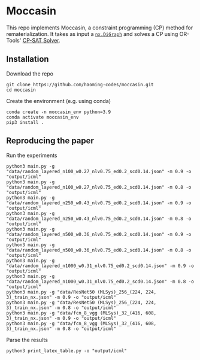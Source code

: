 # Moccasin

This repo implements Moccasin, a constraint programming (CP) method for rematerialization.
It takes as input a [`nx.DiGraph`](https://networkx.org/documentation/stable/reference/classes/digraph.html)
and solves a CP using OR-Tools' [CP-SAT Solver](https://developers.google.com/optimization/cp/cp_solver).

## Installation

Download the repo
```
git clone https://github.com/haoming-codes/moccasin.git
cd moccasin
```
Create the environment (e.g. using conda)
```
conda create -n moccasin_env python=3.9
conda activate moccasin_env
pip3 install .
```

## Reproducing the paper

Run the experiments
```
python3 main.py -g "data/random_layered_n100_w0.27_nlv0.75_ed0.2_scd0.14.json" -m 0.9 -o "output/icml"
python3 main.py -g "data/random_layered_n100_w0.27_nlv0.75_ed0.2_scd0.14.json" -m 0.8 -o "output/icml"
python3 main.py -g "data/random_layered_n250_w0.43_nlv0.75_ed0.2_scd0.14.json" -m 0.9 -o "output/icml"
python3 main.py -g "data/random_layered_n250_w0.43_nlv0.75_ed0.2_scd0.14.json" -m 0.8 -o "output/icml"
python3 main.py -g "data/random_layered_n500_w0.36_nlv0.75_ed0.2_scd0.14.json" -m 0.9 -o "output/icml"
python3 main.py -g "data/random_layered_n500_w0.36_nlv0.75_ed0.2_scd0.14.json" -m 0.8 -o "output/icml"
python3 main.py -g "data/random_layered_n1000_w0.31_nlv0.75_ed0.2_scd0.14.json" -m 0.9 -o "output/icml"
python3 main.py -g "data/random_layered_n1000_w0.31_nlv0.75_ed0.2_scd0.14.json" -m 0.8 -o "output/icml"
python3 main.py -g "data/ResNet50 (MLSys)_256_(224, 224, 3)_train_nx.json" -m 0.9 -o "output/icml"
python3 main.py -g "data/ResNet50 (MLSys)_256_(224, 224, 3)_train_nx.json" -m 0.8 -o "output/icml"
python3 main.py -g "data/fcn_8_vgg (MLSys)_32_(416, 608, 3)_train_nx.json" -m 0.9 -o "output/icml"
python3 main.py -g "data/fcn_8_vgg (MLSys)_32_(416, 608, 3)_train_nx.json" -m 0.8 -o "output/icml"
```
Parse the results
```
python3 print_latex_table.py -o "output/icml"
```

